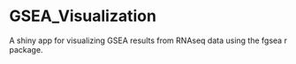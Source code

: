 # GSEA_Visualization
A shiny app for visualizing GSEA results from RNAseq data using the fgsea r package.

